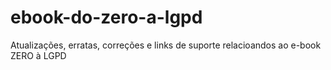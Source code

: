# ebook-do-zero-a-lgpd
Atualizações, erratas, correções e links de suporte relacioandos ao e-book ZERO à LGPD
